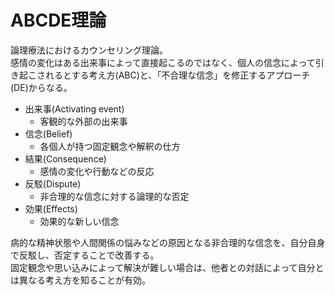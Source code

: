 # ABCDE理論

論理療法におけるカウンセリング理論。  
感情の変化はある出来事によって直接起こるのではなく、個人の信念によって引き起こされるとする考え方(ABC)と、「不合理な信念」を修正するアプローチ(DE)からなる。

- 出来事(Activating event)
  - 客観的な外部の出来事
- 信念(Belief)
  - 各個人が持つ固定観念や解釈の仕方
- 結果(Consequence)
  - 感情の変化や行動などの反応
- 反駁(Dispute)
  - 非合理的な信念に対する論理的な否定
- 効果(Effects)
  - 効果的な新しい信念

病的な精神状態や人間関係の悩みなどの原因となる非合理的な信念を、自分自身で反駁し、否定することで改善する。  
固定観念や思い込みによって解決が難しい場合は、他者との対話によって自分とは異なる考え方を知ることが有効。
